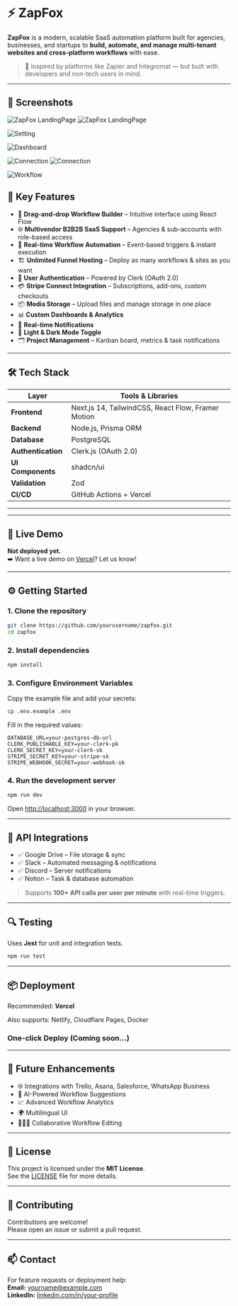 
# ⚡ ZapFox

**ZapFox** is a modern, scalable SaaS automation platform built for agencies, businesses, and startups to **build, automate, and manage multi-tenant websites and cross-platform workflows** with ease.

> 🧠 Inspired by platforms like Zapier and Integromat — but built with developers and non-tech users in mind.

---
## 📸 Screenshots

![ZapFox LandingPage](https://github.com/user-attachments/assets/5b04b6c6-4290-4482-b75c-2c1158285110)
![ZapFox LandingPage](https://github.com/user-attachments/assets/34413516-6b2b-4bf2-b59b-7aadef636870)

![Setting](https://github.com/user-attachments/assets/70a8304b-809b-42f7-bf68-1a0c4b0a919d)

![Dashboard](https://github.com/user-attachments/assets/3845935a-2ddf-46cb-9225-c8ad6a5e6da2)

![Connection](https://github.com/user-attachments/assets/532e0e86-f94d-49c6-8389-aa5e502fc1eb)
![Connection](https://github.com/user-attachments/assets/3e52bd66-9580-4bd9-a23a-646dc7cbfbc8)

![Workflow](https://github.com/user-attachments/assets/22ea4fd4-1245-4aad-81ee-2c26b924e130)


## 🚀 Key Features


- 🧩 **Drag-and-drop Workflow Builder** – Intuitive interface using React Flow
- 🌐 **Multivendor B2B2B SaaS Support** – Agencies & sub-accounts with role-based access
- 🔄 **Real-time Workflow Automation** – Event-based triggers & instant execution
- 🏗️ **Unlimited Funnel Hosting** – Deploy as many workflows & sites as you want
- 👥 **User Authentication** – Powered by Clerk (OAuth 2.0)
- 💳 **Stripe Connect Integration** – Subscriptions, add-ons, custom checkouts
- 📦 **Media Storage** – Upload files and manage storage in one place
- 📊 **Custom Dashboards & Analytics**
- 🔔 **Real-time Notifications**
- 🌙 **Light & Dark Mode Toggle**
- 🗂️ **Project Management** – Kanban board, metrics & task notifications

---

## 🛠️ Tech Stack

| Layer           | Tools & Libraries                          |
|----------------|---------------------------------------------|
| **Frontend**   | Next.js 14, TailwindCSS, React Flow, Framer Motion |
| **Backend**    | Node.js, Prisma ORM                         |
| **Database**   | PostgreSQL                                  |
| **Authentication** | Clerk.js (OAuth 2.0)                    |
| **UI Components** | shadcn/ui                                |
| **Validation** | Zod                                         |
| **CI/CD**      | GitHub Actions + Vercel                     |

---


---

## 🧪 Live Demo

**Not deployed yet.**  
➡️ Want a live demo on [Vercel](https://vercel.com/)? Let us know!

---

## ⚙️ Getting Started

### 1. Clone the repository

```bash
git clone https://github.com/yourusername/zapfox.git
cd zapfox
```

### 2. Install dependencies

```bash
npm install
```

### 3. Configure Environment Variables

Copy the example file and add your secrets:

```bash
cp .env.example .env
```

Fill in the required values:

```env
DATABASE_URL=your-postgres-db-url
CLERK_PUBLISHABLE_KEY=your-clerk-pk
CLERK_SECRET_KEY=your-clerk-sk
STRIPE_SECRET_KEY=your-stripe-sk
STRIPE_WEBHOOK_SECRET=your-webhook-sk
```

### 4. Run the development server

```bash
npm run dev
```

Open [http://localhost:3000](http://localhost:3000) in your browser.

---

## 🔗 API Integrations

- ✅ Google Drive – File storage & sync
- ✅ Slack – Automated messaging & notifications
- ✅ Discord – Server notifications
- ✅ Notion – Task & database automation

> Supports **100+ API calls per user per minute** with real-time triggers.

---

## 🔍 Testing

Uses **Jest** for unit and integration tests.

```bash
npm run test
```

---

## 📦 Deployment

Recommended: **Vercel**

Also supports: Netlify, Cloudflare Pages, Docker

### One-click Deploy (Coming soon...)

---

## 🧠 Future Enhancements

- 🌐 Integrations with Trello, Asana, Salesforce, WhatsApp Business
- 🤖 AI-Powered Workflow Suggestions
- 📈 Advanced Workflow Analytics
- 🌍 Multilingual UI
- 👨‍👩‍👧 Collaborative Workflow Editing

---

## 📜 License

This project is licensed under the **MIT License**.  
See the [LICENSE](LICENSE) file for more details.

---

## 🙌 Contributing

Contributions are welcome!  
Please open an issue or submit a pull request.

---

## 📫 Contact

For feature requests or deployment help:  
**Email:** yourname@example.com  
**LinkedIn:** [linkedin.com/in/your-profile](https://linkedin.com/in/your-profile)
